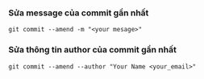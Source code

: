 ### Sửa message của commit gần nhất
`git commit --amend -m "<your mesage>"`

### Sửa thông tin author của commit gần nhất
`git commit --amend --author "Your Name <your_email>"`
